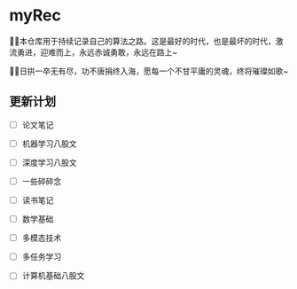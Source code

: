 # myRec
✋🏻本仓库用于持续记录自己的算法之路。这是最好的时代，也是最坏的时代，激流勇进，迎难而上，永远赤诚勇敢，永远在路上~

✋🏻日拱一卒无有尽，功不唐捐终入海，愿每一个不甘平庸的灵魂，终将璀璨如歌~

更新计划
---
- [ ] 论文笔记
- [ ] 机器学习八股文
- [ ] 深度学习八股文
- [ ] 一些碎碎念
- [ ] 读书笔记
- [ ] 数学基础
- [ ] 多模态技术
- [ ] 多任务学习
- [ ] 计算机基础八股文


